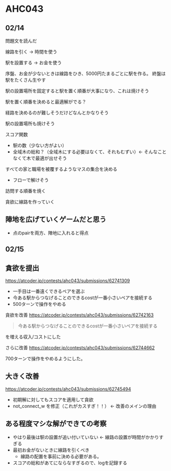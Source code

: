 # AHC043

## 02/14
問題文を読んだ

線路を引く -> 時間を使う

駅を設置する -> お金を使う

序盤、お金が少ないときは線路をひき、5000円たまるごとに駅を作る。
終盤は駅をたくさん生やす

駅の設置場所を固定すると駅を置く順番が大事になり、これは焼けそう

駅を置く順番を決めると最適解がでる？

経路を決めるのが難しそうだけどなんとかなりそう

駅の設置場所も焼けそう

スコア関数
- 駅の数（少ない方がよい）
- 全域木の総和？（全域木にする必要はなくて、それもむずい）<- そんなことなくて木で最適が出せそう
  
すべての家と職場を被覆するようなマスの集合を決める
- フローで解けそう

訪問する順番を焼く

貪欲に線路を作っていく

## 陣地を広げていくゲームだと思う
- 点のpairを両方、陣地に入れると得点

## 02/15

## 貪欲を提出
https://atcoder.jp/contests/ahc043/submissions/62741309

- 一手目は一番遠くできるペアを選ぶ
- 今ある駅からつなげることのできるcostが一番小さいペアを接続する
- 500ターンで操作をやめる

貪欲を改善
https://atcoder.jp/contests/ahc043/submissions/62742163
> 今ある駅からつなげることのできるcostが一番小さいペアを接続する

を増える収入/コストにした

さらに改善
https://atcoder.jp/contests/ahc043/submissions/62744662

700ターンで操作をやめるようにした。

## 大きく改善
https://atcoder.jp/contests/ahc043/submissions/62745494

- 初期解に対してもスコアを適用して貪欲
- not_connect_w を修正（これがカスすぎ！！） <- 改善のメインの理由

## ある程度マシな解ができての考察
- やはり最後は駅の設置が追い付いていない <- 線路の設置が時間がかかりすぎる
- 最初お金がないときに線路を引くべき
  - 線路の配置を事前に決める必要がある。
- スコアの総和があてにならなすぎるので、logを記録する
